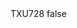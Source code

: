 <?xml version="1.0" encoding="UTF-8"?>
<CustomMetadata xmlns="http://soap.sforce.com/2006/04/metadata">
    <label>TXU728</label>
    <protected>false</protected>
</CustomMetadata>
